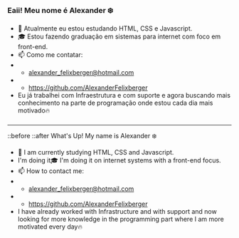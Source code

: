 ### Eaii! Meu nome é Alexander :snowflake:


- 🌱 Atualmente eu estou estudando HTML, CSS e Javascript.
- :mortar_board: Estou fazendo graduação em sistemas para internet com foco em front-end.
- 📫 Como me contatar:
- - alexander_felixberger@hotmail.com
- - https://github.com/AlexanderFelixberger
- Eu já trabalhei com Infraestrutura e com suporte e agora buscando mais conhecimento na parte de programação onde estou cada dia mais motivado:fire:
###

<hr>
::before
::after
</hr

### What's Up! My name is Alexander :snowflake:


- 🌱 I am currently studying HTML, CSS and Javascript.
- I'm doing it:mortar_board: I'm doing it on internet systems with a front-end focus.
- 📫 How to contact me:
- - alexander_felixberger@hotmail.com
- - https://github.com/AlexanderFelixberger
- I have already worked with Infrastructure and with support and now looking for more knowledge in the programming part where I am more motivated every day:fire:
